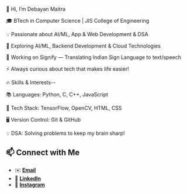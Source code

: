 👋 Hi, I’m Debayan Maitra

🎓 BTech in Computer Science | JIS College of Engineering

💡 Passionate about AI/ML, App & Web Development & DSA

🧠 Exploring AI/ML, Backend Development & Cloud Technologies

🎨 Working on Signify — Translating Indian Sign Language to text/speech

⚡ Always curious about tech that makes life easier!


🔥 Skills & Interests--

📚 Languages: Python, C, C++, JavaScript

🧩 Tech Stack: TensorFlow, OpenCV, HTML, CSS

🖥️ Version Control: Git & GitHub

💡 DSA: Solving problems to keep my brain sharp!



## 📫 Connect with Me
- ✉️ [**Email**](mailto:debayanmaitra.cse@gmail.com)
- 🔗 [**LinkedIn**](https://www.linkedin.com/in/debayan-maitra-44471b283/)
- 📸 [**Instagram**](https://www.instagram.com/debayan_maitra/)



<!---
Debayan2712/Debayan2712 is a ✨ special ✨ repository because its `README.md` (this file) appears on your GitHub profile.
You can click the Preview link to take a look at your changes.
--->

